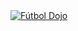 <a href="[https://github.com/username/repo-name](https://footballdojo-ekbuardhekdsg6ba.canadacentral-01.azurewebsites.net/)" target="_blank">
  <img src="https://img.shields.io/badge/GitHub-Repo-blue?style=for-the-badge&logo=github" alt="Fútbol Dojo">
</a>
